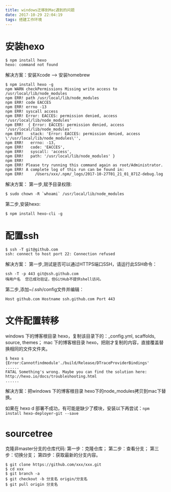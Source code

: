 ```yaml
---
title: windows迁移到Mac遇到的问题
date: 2017-10-29 22:04:19
tags: 搭建工作环境
---
```


# 安装hexo
```
$ npm install hexo
hexo: command not found
```
解决方案：安装Xcode --> 安装homebrew
```
$ npm install hexo -g
npm WARN checkPermissions Missing write access to /usr/local/lib/node_modules
npm ERR! path /usr/local/lib/node_modules
npm ERR! code EACCES
npm ERR! errno -13
npm ERR! syscall access
npm ERR! Error: EACCES: permission denied, access '/usr/local/lib/node_modules'
npm ERR!  { Error: EACCES: permission denied, access '/usr/local/lib/node_modules'
npm ERR!   stack: 'Error: EACCES: permission denied, access \'/usr/local/lib/node_modules\'',
npm ERR!   errno: -13,
npm ERR!   code: 'EACCES',
npm ERR!   syscall: 'access',
npm ERR!   path: '/usr/local/lib/node_modules' }
npm ERR!
npm ERR! Please try running this command again as root/Administrator.
npm ERR! A complete log of this run can be found in:
npm ERR!     /Users/xxx/.npm/_logs/2017-10-27T01_21_01_871Z-debug.log
```
<!-- more -->
解决方案：
第一步,赋予目录权限:
``` 
$ sudo chown -R `whoami` /usr/local/lib/node_modules
```
第二步,安装hexo:
```
$ npm install hexo-cli -g 
```


# 配置ssh
```
$ ssh -T git@github.com 
ssh: connect to host port 22: Connection refused  
```
解决方案：
第一步,测试是否可以通过HTTPS端口SSH，请运行此SSH命令：
```
ssh -T -p 443 git@ssh.github.com         
嗨用户名  您已成功验证，但GitHub不提供shell访问。
```
第二步,添加~/.ssh/config文件并编辑：
```
Host github.com Hostname ssh.github.com Port 443 
```
 
# 文件配置转移
windows 下的博客根目录 hexo，复制该目录下的：_config.yml, scaffolds, source, themes；
mac 下的博客根目录 hexo，把刚才复制的内容，直接覆盖替换相同的文件文件夹。

```
$ hexo s 
{Error:Cannotfindmodule'./build/Release/DTraceProviderBindings'
......
FATAL Something's wrong. Maybe you can find the solution here: http://hexo.io/docs/troubleshooting.html
...... 
```
解决方案：把windows 下的博客根目录 hexo下的node_modules拷贝到mac下替换。

如果在 hexo d 部署不成功，有可能是缺少了模块，安装以下再尝试：` npm install hexo-deployer-git --save `

# sourcetree
克隆非master分支的仓库代码:
第一步：克隆仓库；
第二步：查看分支；
第三步：切换分支；
第四步：获取最新的分支内容。
```
$ git clone https://github.com/xxx/xxx.git
$ cd xxx
$ git branch -a
$ git checkout -b 分支名 origin/分支名
$ git pull origin 分支名
```